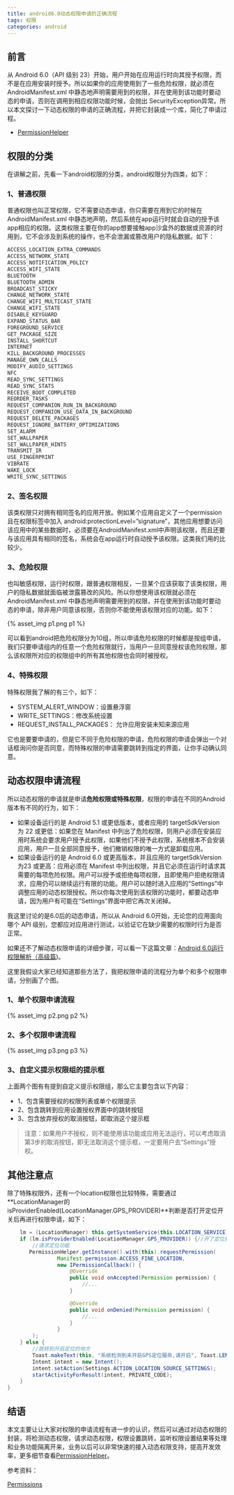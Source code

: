 ```yaml
---
title: android6.0动态权限申请的正确流程
tags: 权限
categories: android
---
```


## 前言

从 Android 6.0（API 级别 23）开始，用户开始在应用运行时向其授予权限，而不是在应用安装时授予。所以如果你的应用使用到了一些危险权限，就必须在AndroidManifest.xml 中静态地声明需要用到的权限，并在使用到该功能时要动态的申请，否则在调用到相应权限功能时候，会抛出 SecurityException异常。所以本文探讨一下动态权限的申请的正确流程，并把它封装成一个库，简化了申请过程。

* [PermissionHelper](https://github.com/rain9155/PermissionHelper)

## 权限的分类

在讲解之前，先看一下android权限的分类，android权限分为四类，如下：

### 1、普通权限

普通权限也叫正常权限，它不需要动态申请，你只需要在用到它的时候在AndroidManifest.xml 中静态地声明，然后系统在app运行时就会自动的授予该app相应的权限。这类权限主要在你的app想要接触app沙盒外的数据或资源的时用到，它不会涉及到系统的操作，也不会泄漏或篡改用户的隐私数据。如下：

```java
ACCESS_LOCATION_EXTRA_COMMANDS 
ACCESS_NETWORK_STATE 
ACCESS_NOTIFICATION_POLICY 
ACCESS_WIFI_STATE 
BLUETOOTH 
BLUETOOTH_ADMIN 
BROADCAST_STICKY 
CHANGE_NETWORK_STATE 
CHANGE_WIFI_MULTICAST_STATE 
CHANGE_WIFI_STATE 
DISABLE_KEYGUARD 
EXPAND_STATUS_BAR 
FOREGROUND_SERVICE 
GET_PACKAGE_SIZE 
INSTALL_SHORTCUT 
INTERNET 
KILL_BACKGROUND_PROCESSES 
MANAGE_OWN_CALLS 
MODIFY_AUDIO_SETTINGS 
NFC 
READ_SYNC_SETTINGS 
READ_SYNC_STATS 
RECEIVE_BOOT_COMPLETED 
REORDER_TASKS 
REQUEST_COMPANION_RUN_IN_BACKGROUND 
REQUEST_COMPANION_USE_DATA_IN_BACKGROUND 
REQUEST_DELETE_PACKAGES 
REQUEST_IGNORE_BATTERY_OPTIMIZATIONS 
SET_ALARM 
SET_WALLPAPER 
SET_WALLPAPER_HINTS 
TRANSMIT_IR 
USE_FINGERPRINT 
VIBRATE 
WAKE_LOCK 
WRITE_SYNC_SETTINGS 
```

### 2、签名权限

该类权限只对拥有相同签名的应用开放。例如某个应用自定义了一个permission 且在权限标签中加入 android:protectionLevel=”signature”，其他应用想要访问该应用中的某些数据时，必须要在AndroidManifest.xml中声明该权限，而且还要与该应用具有相同的签名，系统会在app运行时自动授予该权限。这类我们用的比较少。

### 3、危险权限

也叫敏感权限，运行时权限，跟普通权限相反，一旦某个应该获取了该类权限，用户的隐私数据就面临被泄露篡改的风险。所以你想使用该权限就必须在AndroidManifest.xml 中静态地声明需要用到的权限，并在使用到该功能时要动态的申请，除非用户同意该权限，否则你不能使用该权限对应的功能。如下：

{% asset_img p1.png p1 %}

可以看到android把危险权限分为10组，所以申请危险权限的时候都是按组申请，我们只要申请组内的任意一个危险权限就行，当用户一旦同意授权该危险权限，那么该权限所对应的权限组中的所有其他权限也会同时被授权。

### 4、特殊权限

特殊权限我了解的有三个，如下：

- SYSTEM_ALERT_WINDOW：设置悬浮窗
- WRITE_SETTINGS：修改系统设置
- REQUEST_INSTALL_PACKAGES： 允许应用安装未知来源应用

它也是要要申请的，但是它不同于危险权限的申请，危险权限的申请会弹出一个对话框询问你是否同意，而特殊权限的申请需要跳转到指定的界面，让你手动确认同意。

## 动态权限申请流程

所以动态权限的申请就是申请**危险权限或特殊权限**，权限的申请在不同的Android版本有不同的行为，如下：

* 如果设备运行的是 Android 5.1 或更低版本，或者应用的 targetSdkVersion 为 22 或更低：如果您在 Manifest 中列出了危险权限，则用户必须在安装应用时系统会要求用户授予此权限，如果他们不授予此权限，系统根本不会安装应用，用户一旦全部同意授予，他们撤销权限的唯一方式是卸载应用。
* 如果设备运行的是 Android 6.0 或更高版本，并且应用的 targetSdkVersion为23 或更高：应用必须在 Manifest 中列出权限，并且它必须在运行时请求其需要的每项危险权限。用户可以授予或拒绝每项权限，且即使用户拒绝权限请求，应用仍可以继续运行有限的功能。用户可以随时进入应用的“Settings”中调整应用的动态权限授权。所以你每次使用到该权限的功能时，都要动态申请，因为用户有可能在“Settings”界面中把它再次关闭掉。

我这里讨论的是6.0后的动态申请，所以从 Android 6.0开始，无论您的应用面向哪个 API 级别，您都应对应用进行测试，以验证它在缺少需要的权限时行为是否正常。

如果还不了解动态权限申请的详细步骤，可以看一下这篇文章：[Android 6.0运行权限解析（高级篇](https://www.jianshu.com/p/6a4dff744031))。

这里我假设大家已经知道那些方法了，我把权限申请的流程分为单个和多个权限申请，分别画了个图。

### 1、单个权限申请流程

{% asset_img p2.png p2 %}

### 2、多个权限申请流程

{% asset_img p3.png p3 %}

### 3、自定义提示权限组的提示框

上面两个图有有提到自定义提示权限组，那么它主要包含以下内容：

* 1、包含需要授权的权限列表或单个权限提示
* 2、包含跳转到应用设置授权界面中的跳转按钮
* 3、包含放弃授权的取消按钮，即取消这个提示框

> 注意：如果用户不授权，则不能使用该功能或应用无法运行，可以考虑取消第3步的取消按钮，即无法取消这个提示框，一定要用户去“Settings”授权。

## 其他注意点

除了特殊权限外，还有一个location权限也比较特殊，需要通过 **LocationManager的isProviderEnabled(LocationManager.GPS_PROVIDER)**判断是否打开定位开关后再进行权限申请，如下：

```java
	lm = (LocationManager) this.getSystemService(this.LOCATION_SERVICE);
    if (lm.isProviderEnabled(LocationManager.GPS_PROVIDER)) {//开了定位服务
        //请求定位功能
       PermissionHelper.getInstance().with(this).requestPermission(
                Manifest.permission.ACCESS_FINE_LOCATION,
                new IPermissionCallback() {
                    @Override
                    public void onAccepted(Permission permission) {
                        //...
                    }

                    @Override
                    public void onDenied(Permission permission) {
						//...
                    }
                }
        );
    } else {
        //跳转到开启定位的地方
        Toast.makeText(this, "系统检测到未开启GPS定位服务,请开启", Toast.LENGTH_SHORT).show();
        Intent intent = new Intent();
        intent.setAction(Settings.ACTION_LOCATION_SOURCE_SETTINGS);
        startActivityForResult(intent, PRIVATE_CODE);
    }
}
```

## 结语

本文主要让让大家对权限的申请流程有进一步的认识，然后可以通过对动态权限的封装，将检测动态权限，请求动态权限，权限设置跳转，监听权限设置结果等处理和业务功能隔离开来，业务以后可以非常快速的接入动态权限支持，提高开发效率，更多细节查看[PermissionHelper](https://github.com/rain9155/PermissionHelper)。

参考资料：

[Permissions](https://developer.android.google.cn/guide/topics/permissions/overview)